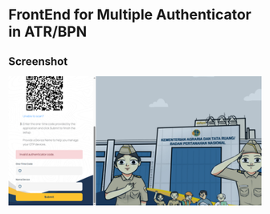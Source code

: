 # FrontEnd for Multiple Authenticator in ATR/BPN

## Screenshot
![Authenticator Page](images/bpn-authenticator.png)